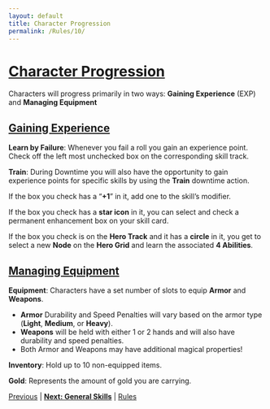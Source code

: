 ```yaml
---
layout: default
title: Character Progression
permalink: /Rules/10/
---
```

# [Character Progression](#character-progression)
Characters will progress primarily in two ways:
**Gaining Experience** (EXP) and **Managing Equipment**

## [Gaining Experience](#gaining-experience)
**Learn by Failure**: Whenever you fail a roll you gain an experience point. Check off the left most unchecked box on the corresponding skill track.

**Train**: During Downtime you will also have the opportunity to gain experience points for specific skills by using the **Train** downtime action.

If the box you check has a “**+1**” in it, add one to the skill’s modifier. 

If the box you check has a **star icon** in it, you can select and check a permanent enhancement box on your skill card.

If the box you check is on the **Hero Track** and it has a **circle** in it, you get to select a new **Node** on the **Hero Grid** and learn the associated **4 Abilities**.

## [Managing Equipment](#managing-equipment)

**Equipment**: Characters have a set number of slots to equip **Armor** and **Weapons**.
- **Armor** Durability and Speed Penalties will vary based on the armor type (**Light**, **Medium**, or **Heavy**).
- **Weapons** will be held with either 1 or 2 hands and will also have durability and speed penalties.
- Both Armor and Weapons may have additional magical properties!

 **Inventory**: Hold up to 10 non-equipped items.
 
 **Gold**: Represents the amount of gold you are carrying.

[Previous]({{site.baseurl}}/Rules/9/#player-characters) | **[Next: General Skills]({{site.baseurl}}/Rules/11/)** | [Rules]({{site.baseurl}}/Rules/Index/#rules)